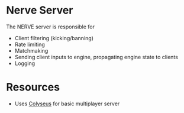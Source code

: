 # Nerve Server
The NERVE server is responsible for

* Client filtering (kicking/banning)
* Rate limiting
* Matchmaking
* Sending client inputs to engine, propagating engine state to clients
* Logging


# Resources
- Uses [Colyseus](https://github.com/colyseus/colyseus) for basic multiplayer server
